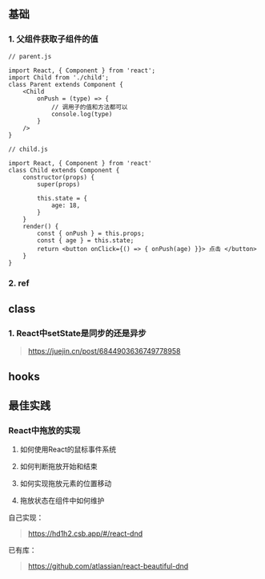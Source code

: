 ## 基础

### 1. 父组件获取子组件的值

```
// parent.js

import React, { Component } from 'react';
import Child from './child';
class Parent extends Component {
    <Child
        onPush = (type) => {
            // 调用子的值和方法都可以
            console.log(type)
        }
    />
}
```
```
// child.js

import React, { Component } from 'react'
class Child extends Component {
    constructor(props) {
        super(props)

        this.state = {
            age: 18,
        }
    }
    render() {
        const { onPush } = this.props;
        const { age } = this.state;
        return <button onClick={() => { onPush(age) }}> 点击 </button>
    }
}
```


### 2. ref

## class

### 1. React中setState是同步的还是异步

> https://juejin.cn/post/6844903636749778958


## hooks


## 最佳实践

### React中拖放的实现

1. 如何使用React的鼠标事件系统

2. 如何判断拖放开始和结束

3. 如何实现拖放元素的位置移动

4. 拖放状态在组件中如何维护

自己实现：

> https://hd1h2.csb.app/#/react-dnd

已有库：

> https://github.com/atlassian/react-beautiful-dnd